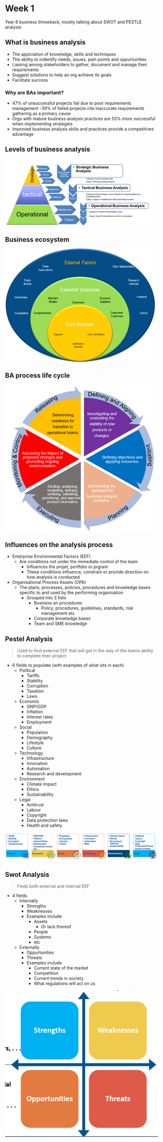 # Week 1

Year 8 business throwback, mostly talking about SWOT and PESTLE analysis

## What is business analysis
- The applciation of knowledge, skills and techniques
- The ability to indentify needs, issues, pain points and oppurtunities
- Liaising among stakeholders to gather, document and manage their requirements
- Suggest solutions to help an org achieve its goals
- Facilitate success

### Why are BAs important?

- 47% of unsuccessful projects fail due to poor requirements management
    -39% of failed projects cite inaccurate requirements gathering as a primary cause
- Orgs with mature business analysis practices are 55% more successful when implementing strategies
- Improved business analysis skills and practices provide a competitives advantage

## Levels of business analysis

![alt text](image.png)

## Business ecosystem

![alt text](image-1.png)

## BA process life cycle

![alt text](image-2.png)

## Influences on the analysis process

- Enterprise Environmental Factors (EEF)
    - Are conditions not under the immediate control of the team
        - Influences the projet, portfolio or prgram
        - These conditions influence, constrain or provide direction on how analysis is conducted
- Organisational Process Assets (OPA)
    - The plans, processes, policies, procedures and knowledge bases specific to and used by the performing organisation
        - Grouped into 3 fiels
            - Business an procedures
                - Policy, procedures, guidelines, standards, risk management etc
            - Corporate knowledge bases
            - Team and SME knowledge

## Pestel Analysis

> Used to find external EEF that will get in the way of the teams ability to complete their project

- 6 fields to populate (with examples of what sits in each)
    - Political
        - Tariffs
        - Stability
        - Corruption
        - Taxation
        - Laws
    - Economic
        - GNP/GDP
        - Inflation
        - Interest rates
        - Employment
    - Social
        - Population
        - Demography
        - Lifestyle
        - Culture
    - Technology
        - Infrastructure
        - Innovation
        - Automation
        - Research and development
    - Environment
        - Climate impact
        - Ethics
        - Sustainability
    - Legal
        - Antitrust
        - Labour
        - Copyright
        - Data protection laws
        - Health and safety

![alt text](image-4.png)

## Swot Analysis

> Finds both external and internal EEF

- 4 fields
    - Internally
        - Strengths
        - Weaknesses
        - Examples include
            - Assets
                - Or lack thereof
            - People
            - Systems
            - etc
    - Externally
        - Oppurtunities
        - Threats
        - Examples include
            - Current state of the market
            - Competition
            - Current trends in society
            - What regulations will act on us

![alt text](image-3.png)